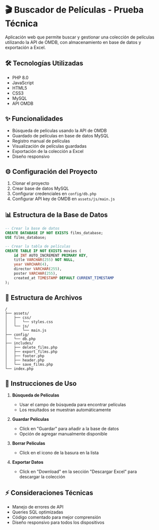 # 🎬 Buscador de Películas - Prueba Técnica

Aplicación web que permite buscar y gestionar una colección de películas utilizando la API de OMDB, con almacenamiento en base de datos y exportación a Excel.

## 🛠️ Tecnologías Utilizadas

- PHP 8.0
- JavaScript
- HTML5
- CSS3
- MySQL
- API OMDB

## ✨ Funcionalidades

- Búsqueda de películas usando la API de OMDB
- Guardado de películas en base de datos MySQL
- Registro manual de películas
- Visualización de películas guardadas
- Exportación de la colección a Excel
- Diseño responsivo

## ⚙️ Configuración del Proyecto

1. Clonar el proyecto
2. Crear base de datos MySQL
3. Configurar credenciales en `config/db.php`
4. Configurar API key de OMDB en `assets/js/main.js`

## 📊 Estructura de la Base de Datos

```sql
-- Crear la base de datos
CREATE DATABASE IF NOT EXISTS films_database;
USE films_database;

-- Crear la tabla de películas
CREATE TABLE IF NOT EXISTS movies (
    id INT AUTO_INCREMENT PRIMARY KEY,
    title VARCHAR(255) NOT NULL,
    year VARCHAR(4),
    director VARCHAR(255),
    poster VARCHAR(255),
    created_at TIMESTAMP DEFAULT CURRENT_TIMESTAMP
);
```

## 📁 Estructura de Archivos

```
/
├── assets/
│   ├── css/
│   │   └── styles.css
│   └── js/
│       └── main.js
├── config/
│   └── db.php
├── includes/
│   ├── delete_films.php
│   ├── export_films.php
│   ├── footer.php
│   ├── header.php
│   └── save_films.php
└── index.php
```

## 🚀 Instrucciones de Uso

1. **Búsqueda de Películas**

   - Usar el campo de búsqueda para encontrar películas
   - Los resultados se muestran automáticamente

2. **Guardar Películas**

   - Click en "Guardar" para añadir a la base de datos
   - Opción de agregar manualmente disponible

3. **Borrar Películas**

   - Click en el icono de la basura en la lista

4. **Exportar Datos**
   - Click en "Download" en la sección "Descargar Excel" para descargar la colección

## ⚡ Consideraciones Técnicas

- Manejo de errores de API
- Queries SQL optimizadas
- Código comentado para mejor comprensión
- Diseño responsivo para todos los dispositivos
